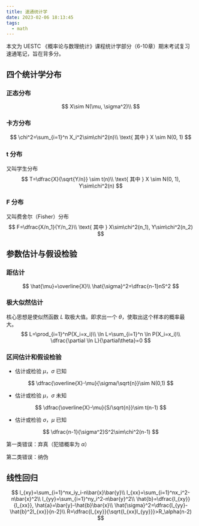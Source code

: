 ```yaml
---
title: 速通统计学
date: 2023-02-06 18:13:45
tags: 
  - math
---
```


本文为 UESTC 《概率论与数理统计》课程统计学部分（6-10章）期末考试复习速通笔记，旨在背多分。


## 四个统计学分布

### 正态分布

$$
X\sim N(\mu, \sigma^2)\\
$$

### 卡方分布

$$
\chi^2=\sum_{i=1}^n X_i^2\sim\chi^2(n)\\
\text{ 其中 } X \sim N(0, 1)
$$

### t 分布

又叫学生分布
$$
T=\dfrac{X}{\sqrt{Y/n}} \sim t(n)\\
\text{ 其中 } X \sim N(0, 1), Y\sim\chi^2(n)
$$

### F 分布

又叫费舍尔（Fisher）分布
$$
F=\dfrac{X/n_1}{Y/n_2}\\
\text{ 其中 } X\sim\chi^2(n_1), Y\sim\chi^2(n_2)
$$

## 参数估计与假设检验

### 距估计

$$
\hat{\mu}=\overline{X}\\
\hat{\sigma}^2=\dfrac{n-1}nS^2
$$

### 极大似然估计

核心思想是使似然函数 $L$ 取极大值。即求出一个 $\theta$，使取出这个样本的概率最大。
$$
L=\prod_{i=1}^nP(X_i=x_i)\\
\ln L=\sum_{i=1}^n \ln P(X_i=x_i)\\
\dfrac{\partial \ln L}{\partial\theta}=0
$$

### 区间估计和假设检验

- 估计或检验 $\mu$，$\sigma$ 已知

$$
\dfrac{\overline{X}-\mu}{\sigma/\sqrt{n}}\sim N(0,1)
$$

- 估计或检验 $\mu$，$\sigma$ 未知

$$
\dfrac{\overline{X}-\mu}{S/\sqrt{n}}\sim t(n-1)
$$

- 估计或检验 $\sigma$，$\mu$ 已知

$$
\dfrac{n-1}{\sigma^2}S^2\sim\chi^2(n-1)
$$

第一类错误：弃真（犯错概率为 $\alpha$）

第二类错误：纳伪

## 线性回归

$$
l_{xy}=\sum_{i=1}^nx_iy_i-n\bar{x}\bar{y}\\
l_{xx}=\sum_{i=1}^nx_i^2-n\bar{x}^2\\
l_{yy}=\sum_{i=1}^ny_i^2-n\bar{y}^2\\
\hat{b}=\dfrac{l_{xy}}{l_{xx}}, \hat{a}=\bar{y}-\hat{b}\bar{x}\\
\hat{\sigma}^2=\dfrac{l_{yy}-\hat{b}^2l_{xx}}{n-2}\\
R=\dfrac{l_{xy}}{\sqrt{l_{xx}l_{yy}}}>R_\alpha(n-2)
$$



